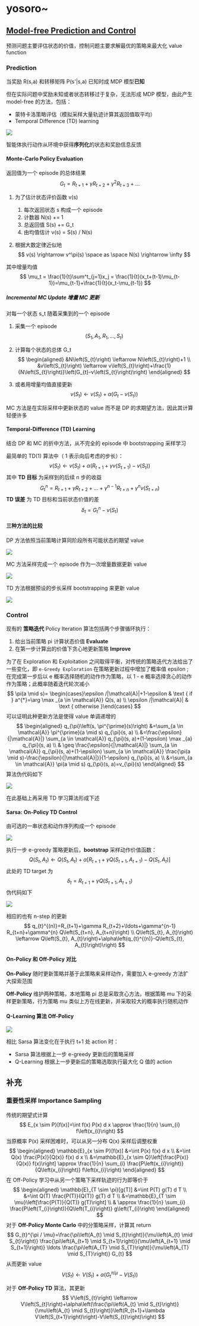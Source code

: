 # yosoro~

## [Model-free Prediction and Control](https://github.com/cuhkrlcourse/RLexample/tree/master/modelfree)

预测问题主要评估状态的价值，控制问题主要求解最优的策略来最大化 value function

### Prediction

当奖励 R(s,a) 和转移矩阵 P(s'|s,a) 已知时成 MDP 模型**已知**

但在实际问题中奖励未知或者状态转移过于复杂，无法形成 MDP 模型，由此产生 model-free 的方法，包括：

- 蒙特卡洛策略评估（模拟采样大量轨迹计算其返回值取平均）
- Temporal Difference (TD) learning

![](./pics/MFPC-Concept.png)

智能体执行动作从环境中获得**序列化**的状态和奖励信息反馈

#### Monte-Carlo Policy Evaluation

返回值为一个 episode 的总体结果
$$
G_t=R_{t+1}+\gamma R_{t+2}+\gamma^2R_{t+3} +...
$$

1. 为了估计状态评价函数 v(s)

   1. 每次返回状态 s 构成一个 episode
   2. 计数器 N(s) += 1
   3. 总返回值 S(s) += G_t
   4. 由均值估计 v(s) = S(s) / N(s)

2. 根据大数定律近似地
   $$
   v(s) \rightarrow v^\pi(s) \space as \space N(s) \rightarrow \infty
   $$

其中增量均值 
$$
\mu_t = \frac{1}{t}\sum^t_{j=1}x_j = \frac{1}{t}(x_t+(t-1)\mu_{t-1})=\mu_{t-1}+\frac{1}{t}(x_t-\mu_{t-1})
$$

##### Incremental MC Update 增量 MC 更新

对每一个状态 s_t 随着采集到的一个 episode

1. 采集一个 episode
   $$
   \left(S_{1}, A_{1}, R_{1}, \ldots, S_{t}\right)
   $$

2. 计算每个状态的总体 G_t
   $$
   \begin{aligned}
   &N\left(S_{t}\right) \leftarrow N\left(S_{t}\right)+1 \\
   &v\left(S_{t}\right) \leftarrow v\left(S_{t}\right)+\frac{1}{N\left(S_{t}\right)}\left(G_{t}-v\left(S_{t}\right)\right)
   \end{aligned}
   $$

3. 或者用增量均值直接更新
   $$
   v\left(S_{t}\right) \leftarrow v\left(S_{t}\right)+\alpha\left(G_{t}-v\left(S_{t}\right)\right)
   $$

MC 方法是在实际采样中更新状态的 value 而不是 DP 的求期望方法，因此其计算轻便许多



#### Temporal-Difference (TD) Learning

结合 DP 和 MC 的折中方法，从不完全的 episode 中 bootstrapping 采样学习

最简单的 TD(1) 算法中（ 1 表示向后考虑的步长）：
$$
v\left(S_{t}\right) \leftarrow v\left(S_{t}\right)+\alpha\left(R_{t+1}+\gamma v\left(S_{t+1}\right)-v\left(S_{t}\right)\right)
$$
其中 **TD 目标** 为采样到的后续 n 步的收益
$$
G_{t}^{n}=R_{t+1}+\gamma R_{t+2}+\ldots+\gamma^{n-1} R_{t+n}+\gamma^{n} v\left(S_{t+n}\right)
$$
**TD 误差** 为 TD 目标和当前状态价值的差
$$
\delta_{t}=G_{t}^{n}-v\left(S_{t}\right)
$$


#### 三种方法的比较

DP 方法依照当前策略计算同阶段所有可能状态的期望 value

![](./pics/DP-Backup.png)



MC 方法采样完成一个 episode 作为一次增量数据更新 value

![](./pics/MC-Backup.png)



TD 方法根据预设的步长采样 bootstrapping 来更新 value

![](./pics/TD-Backup.png)



### Control

现有的 **策略迭代** Policy Iteration 算法包括两个步骤循环执行：

1. 给出当前策略 pi 计算状态价值 **Evaluate**
2. 在第一步计算出的价值下贪心地更新策略 **Improve**

为了在 Exploration 和 Exploitation 之间取得平衡，对传统的策略迭代方法给出了一些变化，即 `e-Greedy Exploration` 在策略更新过程中增加了概率值 epsilon ; 在完成第一步后以 e 概率选择随机的动作作为策略，以 1 - e 概率选择贪心的动作作为策略；此概率随着迭代轮次减小
$$
\pi(a \mid s)= \begin{cases}\epsilon /|\mathcal{A}|+1-\epsilon & \text { if } a^{*}=\arg \max _{a \in \mathcal{A}} Q(s, a) \\ \epsilon /|\mathcal{A}| & \text { otherwise }\end{cases}
$$
可以证明此种更新方法是使得 value 单调递增的
$$
\begin{aligned}
q_{\pi}\left(s, \pi^{\prime}(s)\right) &=\sum_{a \in \mathcal{A}} \pi^{\prime}(a \mid s) q_{\pi}(s, a) \\
&=\frac{\epsilon}{|\mathcal{A}|} \sum_{a \in \mathcal{A}} q_{\pi}(s, a)+(1-\epsilon) \max _{a} q_{\pi}(s, a) \\
& \geq \frac{\epsilon}{|\mathcal{A}|} \sum_{a \in \mathcal{A}} q_{\pi}(s, a)+(1-\epsilon) \sum_{a \in \mathcal{A}} \frac{\pi(a \mid s)-\frac{\epsilon}{|\mathcal{A}|}}{1-\epsilon} q_{\pi}(s, a) \\
&=\sum_{a \in \mathcal{A}} \pi(a \mid s) q_{\pi}(s, a)=v_{\pi}(s)
\end{aligned}
$$
算法伪代码如下

![](./pics/e-Greedy-Exploration.png)

在此基础上再采用 TD 学习算法形成下述

#### Sarsa: On-Policy TD Control

由可选的一串状态和动作序列构成一个 episode 

![](./pics/Sarsa-Episode.png)

执行一步 e-greedy 策略更新后，**bootstrap** 采样动作价值函数：
$$
Q\left(S_{t}, A_{t}\right) \leftarrow Q\left(S_{t}, A_{t}\right)+\alpha\left[R_{t+1}+\gamma Q\left(S_{t+1}, A_{t+1}\right)-Q\left(S_{t}, A_{t}\right)\right]
$$
此处的 TD target 为
$$
\delta_{t}=R_{t+1}+\gamma Q\left(S_{t+1}, A_{t+1}\right)
$$
伪代码如下

![](./pics/Sarsa-Pseudocode.png)

相应的也有 n-step 的更新
$$
q_{t}^{(n)}=R_{t+1}+\gamma R_{t+2}+\ldots+\gamma^{n-1} R_{t+n}+\gamma^{n} Q\left(S_{t+n}, A_{t+n}\right) \\
Q\left(S_{t}, A_{t}\right) \leftarrow Q\left(S_{t}, A_{t}\right)+\alpha\left(q_{t}^{(n)}-Q\left(S_{t}, A_{t}\right)\right)
$$

#### On-Policy 和 Off-Policy 对比

**On-Policy** 随时更新策略并基于此策略来采样动作，需要加入 e-greedy 方法扩大探索范围

**Off-Policy** 维护两种策略，本地策略 pi 总是采取贪心方法，根据策略 mu 下的采样更新策略，行为策略 mu 类似上方在线更新，并采取较大的概率执行随机动作

#### Q-Learning 算法 Off-Policy

![](./pics/Q-Learning-Pseudocode.png)

相比 Sarsa 算法变化在于执行 t+1 处 action 时：

- Sarsa 算法根据上一步 e-greedy 更新后的策略采样
- Q-Learning 根据上一步更新后的策略选取执行最大化 Q 值的 action

## 补充

### 重要性采样 Importance Sampling

传统的期望式计算
$$
E_{x \sim P}[f(x)]=\int f(x) P(x) d x \approx \frac{1}{n} \sum_{i} f\left(x_{i}\right)
$$
当原概率 P(x) 采样困难时，可以从另一分布 Q(x) 采样后调整权重
$$
\begin{aligned}
\mathbb{E}_{x \sim P}[f(x)] &=\int P(x) f(x) d x \\
&=\int Q(x) \frac{P(x)}{Q(x)} f(x) d x \\
&=\mathbb{E}_{x \sim Q}\left[\frac{P(x)}{Q(x)} f(x)\right] \approx \frac{1}{n} \sum_{i} \frac{P\left(x_{i}\right)}{Q\left(x_{i}\right)} f\left(x_{i}\right)
\end{aligned}
$$
在 Off-Policy 学习中从另一个策略下采样轨迹的行为即等价于
$$
\begin{aligned}
\mathbb{E}_{T \sim \pi}[g(T)] &=\int P(T) g(T) d T \\
&=\int Q(T) \frac{P(T)}{Q(T)} g(T) d T \\
&=\mathbb{E}_{T \sim \mu}\left[\frac{P(T)}{Q(T)} g(T)\right] \\
& \approx \frac{1}{n} \sum_{i} \frac{P\left(T_{i}\right)}{Q\left(T_{i}\right)} g\left(T_{i}\right)
\end{aligned}
$$
对于 **Off-Policy Monte Carlo** 中的分策略采样，计算其 return 
$$
G_{t}^{\pi / \mu}=\frac{\pi\left(A_{t} \mid S_{t}\right)}{\mu\left(A_{t} \mid S_{t}\right)} \frac{\pi\left(A_{t+1} \mid S_{t+1}\right)}{\mu\left(A_{t+1} \mid S_{t+1}\right)} \ldots \frac{\pi\left(A_{T} \mid S_{T}\right)}{\mu\left(A_{T} \mid S_{T}\right)} G_{t}
$$
从而更新 value
$$
V\left(S_{t}\right) \leftarrow V\left(S_{t}\right)+\alpha\left(G_{t}^{\pi / \mu}-V\left(S_{t}\right)\right)
$$




对于 **Off-Policy TD** 算法，其更新
$$
V\left(S_{t}\right) \leftarrow V\left(S_{t}\right)+\alpha\left(\frac{\pi\left(A_{t} \mid S_{t}\right)}{\mu\left(A_{t} \mid S_{t}\right)}\left(R_{t+1}+\lambda V\left(S_{t+1}\right)\right)-V\left(S_{t}\right)\right)
$$
